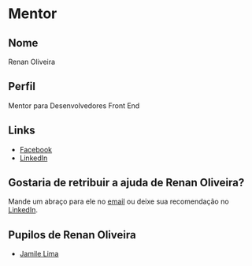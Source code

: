 # Mentor

## Nome

Renan Oliveira

## Perfil

Mentor para Desenvolvedores Front End

## Links

* [Facebook](https://facebook.com/renanoliver0)
* [LinkedIn](https://linkedin.com/in/renanoliver)

## Gostaria de retribuir a ajuda de Renan Oliveira?

Mande um abraço para ele no [email](mailto:renansdeoliveira@gmail.com) ou deixe sua recomendação no [LinkedIn](https://linkedin.com/in/renanoliver).

## Pupilos de Renan Oliveira

* [Jamile Lima](/profiles/pupils/profiles/JamileLima.md)

